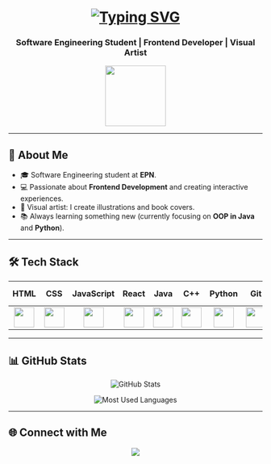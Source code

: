 <!-- Animated Header -->
<h1 align="center">
  <a href="https://git.io/typing-svg">
    <img src="https://readme-typing-svg.herokuapp.com?font=Fira+Code&size=28&duration=3000&pause=800&color=1AF7FF&center=true&vCenter=true&width=435&lines=Welcome+to+Sergio`s+Github" alt="Typing SVG" />
  </a>
</h1>

<h3 align="center">Software Engineering Student | Frontend Developer | Visual Artist </h3>


<!-- Presentation Gif -->
<p align="center">
  <img src="https://media4.giphy.com/media/v1.Y2lkPTc5MGI3NjExdmFreDJrM2R4N24wMTc3czJteXoyZXg4bHZhNXN2MmZrZWVpMmN0NSZlcD12MV9pbnRlcm5hbF9naWZfYnlfaWQmY3Q9Zw/FXynzLoP14IHsnfGmO/giphy.gif" width="120"/>
</p>

---

## 🚀 About Me
- 🎓 Software Engineering student at **EPN**.  
- 💻 Passionate about **Frontend Development** and creating interactive experiences.  
- 🎨 Visual artist: I create illustrations and book covers.  
- 📚 Always learning something new (currently focusing on **OOP in Java** and **Python**).  

---
## 🛠️ Tech Stack

<p align="center">
  
| HTML | CSS | JavaScript | React | Java | C++ | Python | Git | GitHub | VS Code |
|:----:|:---:|:----------:|:-----:|:----:|:---:|:------:|:---:|:------:|:-------:|
| <img src="https://skillicons.dev/icons?i=html" width="40"/> | <img src="https://skillicons.dev/icons?i=css" width="40"/> | <img src="https://skillicons.dev/icons?i=js" width="40"/> | <img src="https://skillicons.dev/icons?i=react" width="40"/> | <img src="https://skillicons.dev/icons?i=java" width="40"/> | <img src="https://skillicons.dev/icons?i=cpp" width="40"/> | <img src="https://skillicons.dev/icons?i=python" width="40"/> | <img src="https://skillicons.dev/icons?i=git" width="40"/> | <img src="https://skillicons.dev/icons?i=github" width="40"/> | <img src="https://skillicons.dev/icons?i=vscode" width="40"/> |

</p>

---

## 📊 GitHub Stats
<p align="center">
  <img src="https://github-readme-stats.vercel.app/api?username=S3rgio0&show_icons=true&theme=tokyonight" alt="GitHub Stats" />
</p>

<p align="center">
  <img src="https://github-readme-stats.vercel.app/api/top-langs/?username=S3rgio0&layout=compact&theme=tokyonight" alt="Most Used Languages" />
</p>

---

## 🌐 Connect with Me
<p align="center">
  <a href="https://github.com/S3rgio0">
    <img src="https://img.shields.io/badge/GitHub-S3rgio0-181717?style=for-the-badge&logo=github"/>
  </a>
</p>
